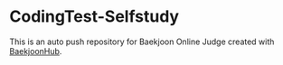 # CodingTest-Selfstudy
This is an auto push repository for Baekjoon Online Judge created with [BaekjoonHub](https://github.com/BaekjoonHub/BaekjoonHub).
